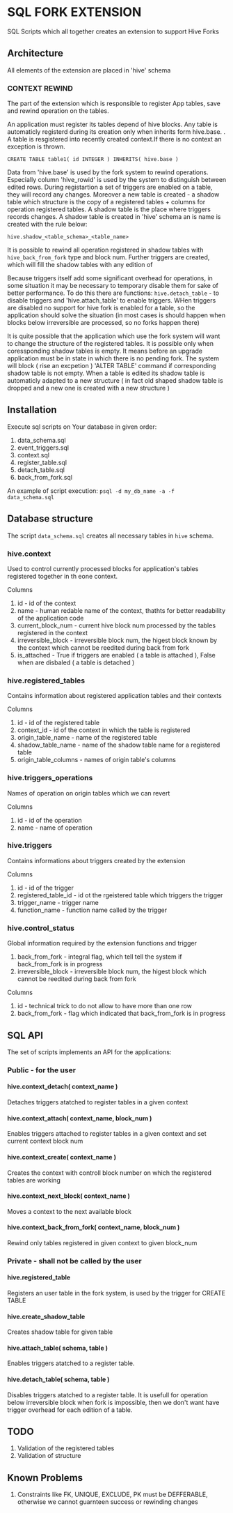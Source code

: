 # SQL FORK EXTENSION
SQL Scripts which all together creates an extension to support Hive Forks

## Architecture
All elements of the extension are placed in 'hive' schema
### CONTEXT REWIND
The part of the extension which is responsible to register App tables, save and rewind  operation on the tables.

An application must register its tables depend of hive blocks.
Any table is automaticly registerd during its creation only when inherits form hive.base. 
. A table is resgistered into recently created context.If there is no context an exception is thrown.

```
CREATE TABLE table1( id INTEGER ) INHERITS( hive.base )
```

Data from 'hive.base' is used by the fork system to rewind operations. Especially column 'hive_rowid'
is used by the system to distinguish between edited rows. During registartion a set of triggers are
enabled on a table, they will record any changes.
Moreover a new table is created - a shadow table which structure is the copy of a registered tables + columns for operation
registered tables. A shadow table is the place where triggers records changes. A shadow table is created in 'hive' schema
an is name is created with the rule below:
```
hive.shadow_<table_schema>_<table_name>
```
It is possible to rewind all operation registered in shadow tables with `hive_back_from_fork`
type and block num. Further triggers are created, which will fill the shadow tables with any edition of


Because triggers itself add some significant overhead for operations, in some situation it may be necessary
to temporary disable them for sake of better performance. To do this  there are functions: `hive.detach_table` - to disable
triggers and 'hive.attach_table' to enable triggers. WHen triggers are disabled no support for hive fork is enabled for a table,
so the application should solve the situation (in most cases is should happen when blocks below irreversible are processed, so no forks happen there)

It is quite possible that the application which use the fork system will want to change the structure of the registered tables.
It is possible only when coressponding shadow tables is empty. It means before an upgrade application must be in state
in which there is no pending fork. The system will block ( rise an excpetion ) 'ALTER TABLE' command if corresponding shadow table is not empty.
When a table is edited its shadow table is automaticly adapted to a new structure ( in fact old shaped shadow table is dropped and a new one is created with a new structure )

## Installation
Execute sql scripts on Your database in given order:
1. data_schema.sql
1. event_triggers.sql
1. context.sql
1. register_table.sql 
1. detach_table.sql
1. back_from_fork.sql

An example of script execution: `psql -d my_db_name -a -f  data_schema.sql`

## Database structure
The script `data_schema.sql` creates all necessary tables in `hive` schema.

### hive.context
Used to control currently processed blocks for application's tables registered together in th eone context. 

Columns
1. id - id of the context
2. name - human redable name of the context, thathts for better readability of the application code
3. current_block_num - current hive block num processed by the tables registered in the context
4. irreversible_block - irreversible block num, the higest block known by the context which cannot be reedited during back from fork
4. is_attached - True if triggers are enabled ( a table is attached ), False when are disbaled ( a table is detached )

### hive.registered_tables
Contains information about registered application tables and their contexts

Columns
1. id - id of the registered table
2. context_id - id of the context in which the table is registered
3. origin_table_name - name of the registered table
4. shadow_table_name - name of the shadow table name for a registered table
5. origin_table_columns - names of origin table's columns

### hive.triggers_operations
Names of operation on origin tables which we can revert

Columns
1. id - id of the operation
2. name - name of operation

### hive.triggers
Contains informations about triggers created by the extension

Columns
1. id - id of the trigger
2. registered_table_id - id ot the rgeistered table which triggers the trigger
3. trigger_name - trigger name
4. function_name - function name called by the trigger

### hive.control_status
Global information required by the extension functions and trigger
1. back_from_fork - integral flag, which tell tell the system if back_from_fork is in progress
2. irreversible_block - irreversible block num, the higest block which cannot be reedited during back from fork

Columns
1. id - technical trick to do not allow to have more than one row
2. back_from_fork - flag which indicated that back_from_fork is in progress

## SQL API
The set of scripts implements an API for the applications:
### Public - for the user
#### hive.context_detach( context_name )
Detaches triggers atatched to register tables in a given context

#### hive.context_attach( context_name, block_num )
Enables triggers attached to register tables in a given context and set current context block num 

#### hive.context_create( context_name )
Creates the context with controll block number on which the registered tables are working

#### hive.context_next_block( context_name )
Moves a context to the next available block

#### hive.context_back_from_fork( context_name, block_num )
Rewind only tables registered in given context to given block_num

### Private - shall not be called by the user
#### hive.registered_table
Registers an user table in the fork system, is used by the trigger for CREATE TABLE

#### hive.create_shadow_table
Creates shadow table for given table

#### hive.attach_table( schema, table )
Enables triggers atatched to a register table.

#### hive.detach_table( schema, table )
Disables triggers atatched to a register table. It is usefull for operation below irreversible block
when fork is impossible, then we don't want have trigger overhead for each edition of a table.

## TODO
1. Validation of the registered tables
3. Validation of structure

## Known Problems
1. Constraints like FK, UNIQUE, EXCLUDE, PK must be DEFFERABLE, otherwise we cannot guarnteen success or rewinding changes

